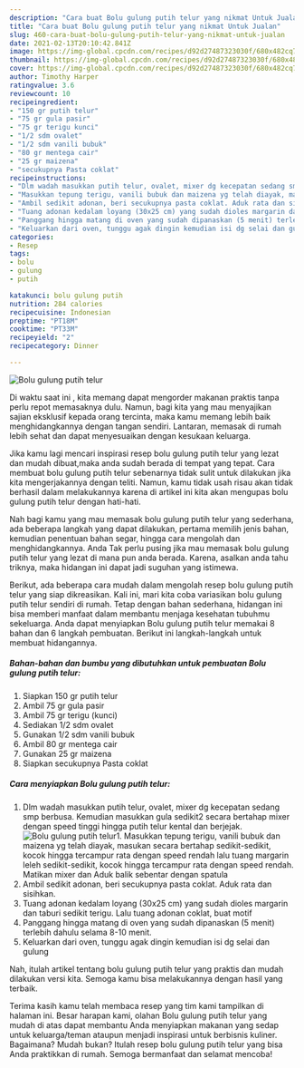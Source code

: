 ```yaml
---
description: "Cara buat Bolu gulung putih telur yang nikmat Untuk Jualan"
title: "Cara buat Bolu gulung putih telur yang nikmat Untuk Jualan"
slug: 460-cara-buat-bolu-gulung-putih-telur-yang-nikmat-untuk-jualan
date: 2021-02-13T20:10:42.841Z
image: https://img-global.cpcdn.com/recipes/d92d27487323030f/680x482cq70/bolu-gulung-putih-telur-foto-resep-utama.jpg
thumbnail: https://img-global.cpcdn.com/recipes/d92d27487323030f/680x482cq70/bolu-gulung-putih-telur-foto-resep-utama.jpg
cover: https://img-global.cpcdn.com/recipes/d92d27487323030f/680x482cq70/bolu-gulung-putih-telur-foto-resep-utama.jpg
author: Timothy Harper
ratingvalue: 3.6
reviewcount: 10
recipeingredient:
- "150 gr putih telur"
- "75 gr gula pasir"
- "75 gr terigu kunci"
- "1/2 sdm ovalet"
- "1/2 sdm vanili bubuk"
- "80 gr mentega cair"
- "25 gr maizena"
- "secukupnya Pasta coklat"
recipeinstructions:
- "Dlm wadah masukkan putih telur, ovalet, mixer dg kecepatan sedang smp berbusa. Kemudian masukkan gula sedikit2 secara bertahap mixer dengan speed tinggi hingga putih telur kental dan berjejak."
- "Masukkan tepung terigu, vanili bubuk dan maizena yg telah diayak, masukan secara bertahap sedikit-sedikit, kocok hingga tercampur rata dengan speed rendah lalu tuang margarin leleh sedikit-sedikit, kocok hingga tercampur rata dengan speed rendah. Matikan mixer dan Aduk balik sebentar dengan spatula"
- "Ambil sedikit adonan, beri secukupnya pasta coklat. Aduk rata dan sisihkan."
- "Tuang adonan kedalam loyang (30x25 cm) yang sudah dioles margarin dan taburi sedikit terigu. Lalu tuang adonan coklat, buat motif"
- "Panggang hingga matang di oven yang sudah dipanaskan (5 menit) terlebih dahulu selama 8-10 menit."
- "Keluarkan dari oven, tunggu agak dingin kemudian isi dg selai dan gulung"
categories:
- Resep
tags:
- bolu
- gulung
- putih

katakunci: bolu gulung putih 
nutrition: 284 calories
recipecuisine: Indonesian
preptime: "PT18M"
cooktime: "PT33M"
recipeyield: "2"
recipecategory: Dinner

---
```



![Bolu gulung putih telur](https://img-global.cpcdn.com/recipes/d92d27487323030f/680x482cq70/bolu-gulung-putih-telur-foto-resep-utama.jpg)

Di waktu  saat ini , kita memang dapat mengorder makanan praktis tanpa perlu repot memasaknya dulu. Namun, bagi kita yang mau menyajikan sajian eksklusif kepada orang tercinta, maka kamu memang lebih baik menghidangkannya dengan tangan sendiri. Lantaran, memasak di rumah lebih sehat dan dapat menyesuaikan dengan kesukaan keluarga.

Jika kamu lagi mencari inspirasi resep bolu gulung putih telur yang lezat dan mudah dibuat,maka anda sudah berada di tempat yang tepat. Cara membuat bolu gulung putih telur  sebenarnya tidak sulit untuk dilakukan jika kita mengerjakannya dengan teliti. Namun, kamu tidak usah risau akan tidak berhasil dalam melakukannya 
karena di artikel ini kita akan mengupas bolu gulung putih telur dengan hati-hati.  



Nah bagi kamu yang mau memasak bolu gulung putih telur yang sederhana, ada beberapa langkah yang dapat dilakukan, pertama memilih jenis bahan, kemudian penentuan bahan segar, hingga cara mengolah dan menghidangkannya. Anda Tak perlu pusing jika mau memasak bolu gulung putih telur yang lezat di mana pun anda berada. Karena, asalkan anda  tahu triknya, maka hidangan ini dapat jadi suguhan yang istimewa.

Berikut, ada beberapa cara mudah dalam mengolah resep bolu gulung putih telur yang siap dikreasikan. Kali ini, mari kita coba variasikan bolu gulung putih telur sendiri di rumah. Tetap dengan bahan sederhana, hidangan ini bisa memberi manfaat dalam membantu menjaga kesehatan tubuhmu sekeluarga. Anda dapat menyiapkan Bolu gulung putih telur memakai 8 bahan dan 6 langkah pembuatan. Berikut ini langkah-langkah untuk membuat hidangannya.

<!--inarticleads1-->

##### Bahan-bahan dan bumbu yang dibutuhkan untuk pembuatan Bolu gulung putih telur:

1. Siapkan 150 gr putih telur
1. Ambil 75 gr gula pasir
1. Ambil 75 gr terigu (kunci)
1. Sediakan 1/2 sdm ovalet
1. Gunakan 1/2 sdm vanili bubuk
1. Ambil 80 gr mentega cair
1. Gunakan 25 gr maizena
1. Siapkan secukupnya Pasta coklat




<!--inarticleads2-->

##### Cara menyiapkan Bolu gulung putih telur:

1. Dlm wadah masukkan putih telur, ovalet, mixer dg kecepatan sedang smp berbusa. Kemudian masukkan gula sedikit2 secara bertahap mixer dengan speed tinggi hingga putih telur kental dan berjejak.
<img src="https://img-global.cpcdn.com/steps/23ed0388c052f55b/160x128cq70/bolu-gulung-putih-telur-langkah-memasak-1-foto.jpg" alt="Bolu gulung putih telur">1. Masukkan tepung terigu, vanili bubuk dan maizena yg telah diayak, masukan secara bertahap sedikit-sedikit, kocok hingga tercampur rata dengan speed rendah lalu tuang margarin leleh sedikit-sedikit, kocok hingga tercampur rata dengan speed rendah. Matikan mixer dan Aduk balik sebentar dengan spatula
1. Ambil sedikit adonan, beri secukupnya pasta coklat. Aduk rata dan sisihkan.
1. Tuang adonan kedalam loyang (30x25 cm) yang sudah dioles margarin dan taburi sedikit terigu. Lalu tuang adonan coklat, buat motif
1. Panggang hingga matang di oven yang sudah dipanaskan (5 menit) terlebih dahulu selama 8-10 menit.
1. Keluarkan dari oven, tunggu agak dingin kemudian isi dg selai dan gulung




Nah, itulah artikel tentang  bolu gulung putih telur  yang praktis dan mudah dilakukan versi kita. Semoga kamu bisa melakukannya dengan hasil yang terbaik. 

Terima kasih kamu telah membaca resep yang tim kami tampilkan di halaman ini. Besar harapan kami, olahan  Bolu gulung putih telur yang mudah di atas dapat membantu Anda menyiapkan makanan yang sedap untuk keluarga/teman ataupun menjadi inspirasi untuk berbisnis kuliner. Bagaimana? Mudah bukan? Itulah resep bolu gulung putih telur yang bisa Anda praktikkan di rumah. Semoga bermanfaat dan selamat mencoba!

